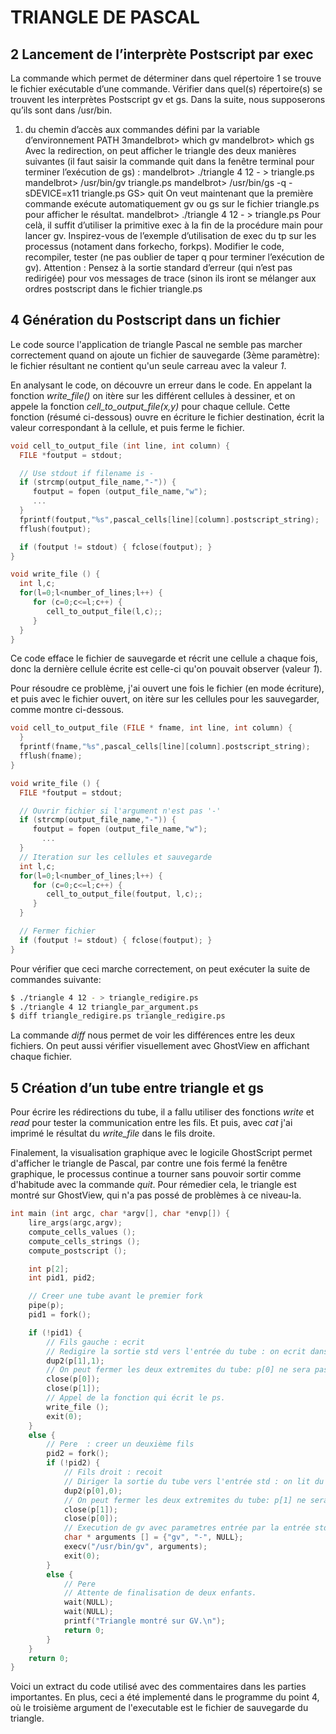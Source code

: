 # TRIANGLE DE PASCAL

## 2 Lancement de l’interprète Postscript par exec
La commande which permet de déterminer dans quel répertoire 1 se trouve le fichier exécutable d’une commande. Vérifier dans quel(s) répertoire(s) se trouvent les interprètes Postscript gv et gs. Dans la suite, nous supposerons qu’ils sont dans /usr/bin.
1. du chemin d’accès aux commandes défini par la variable d’environnement PATH
3mandelbrot> which gv
mandelbrot> which gs
Avec la redirection, on peut afficher le triangle des deux manières suivantes (il faut saisir la commande quit dans la fenêtre terminal pour terminer l’exécution de gs) :
mandelbrot> ./triangle 4 12 - > triangle.ps
mandelbrot> /usr/bin/gv triangle.ps
mandelbrot> /usr/bin/gs -q -sDEVICE=x11 triangle.ps
GS> quit
On veut maintenant que la première commande exécute automatiquement gv ou
gs sur le fichier triangle.ps pour afficher le résultat.
mandelbrot> ./triangle 4 12 - > triangle.ps
Pour celà, il suffit d’utiliser la primitive exec à la fin de la procédure main pour lancer gv. Inspirez-vous de l’exemple d’utilisation de exec du tp sur les processus (notament dans forkecho, forkps).
Modifier le code, recompiler, tester (ne pas oublier de taper q pour terminer l’exécution de gv).
Attention : Pensez à la sortie standard d’erreur (qui n’est pas redirigée) pour
vos messages de trace (sinon ils iront se mélanger aux ordres postscript dans le fichier triangle.ps

## 4 Génération du Postscript dans un fichier
Le code source l'application de triangle Pascal ne semble pas marcher correctement quand on ajoute un fichier de sauvegarde (3ème paramètre): le fichier résultant ne contient qu'un seule carreau avec la valeur *1*.

En analysant le code, on découvre un erreur dans le code. En appelant la fonction *write_file()* on itère sur les différent cellules à dessiner, et on appele la fonction *cell_to_output_file(x,y)* pour chaque cellule.
Cette fonction (résumé ci-dessous) ouvre en écriture le fichier destination, écrit la valeur correspondant à la cellule, et puis ferme le fichier.
```c
void cell_to_output_file (int line, int column) {
  FILE *foutput = stdout;

  // Use stdout if filename is -
  if (strcmp(output_file_name,"-")) {
     foutput = fopen (output_file_name,"w");
     ...
  }
  fprintf(foutput,"%s",pascal_cells[line][column].postscript_string);
  fflush(foutput);

  if (foutput != stdout) { fclose(foutput); }
}

void write_file () {
  int l,c;
  for(l=0;l<number_of_lines;l++) {
     for (c=0;c<=l;c++) {
        cell_to_output_file(l,c);;
     }
  }
}
```

Ce code efface le fichier de sauvegarde et récrit une cellule a chaque fois, donc la dernière cellule écrite est celle-ci qu'on pouvait observer (valeur *1*).

Pour résoudre ce problème, j'ai ouvert une fois le fichier (en mode écriture), et puis avec le fichier ouvert, on itère sur les cellules pour les sauvegarder, comme montre ci-dessous.
```c
void cell_to_output_file (FILE * fname, int line, int column) {
  }
  fprintf(fname,"%s",pascal_cells[line][column].postscript_string);
  fflush(fname);
}

void write_file () {
  FILE *foutput = stdout;

  // Ouvrir fichier si l'argument n'est pas '-'
  if (strcmp(output_file_name,"-")) {
     foutput = fopen (output_file_name,"w");
       ...
  }
  // Iteration sur les cellules et sauvegarde
  int l,c;
  for(l=0;l<number_of_lines;l++) {
     for (c=0;c<=l;c++) {
        cell_to_output_file(foutput, l,c);;
     }
  }

  // Fermer fichier
  if (foutput != stdout) { fclose(foutput); }
}
```

Pour vérifier que ceci marche correctement, on peut exécuter la suite de commandes suivante:
```bash
$ ./triangle 4 12 - > triangle_redigire.ps
$ ./triangle 4 12 triangle_par_argument.ps
$ diff triangle_redigire.ps triangle_redigire.ps
```
La commande *diff* nous permet de voir les différences entre les deux fichiers. On peut aussi vérifier visuellement avec GhostView en affichant chaque fichier.

## 5 Création d’un tube entre triangle et gs

Pour écrire les rédirections du tube, il a fallu utiliser des fonctions *write* et *read* pour tester la communication entre les fils.
Et puis, avec *cat* j'ai imprimé le résultat du *write_file* dans le fils droite.

Finalement, la visualisation graphique avec le logicile GhostScript permet d'afficher le triangle de Pascal, par contre une fois fermé la fenêtre graphique, le processus
continue a tourner sans pouvoir sortir comme d'habitude avec la commande *quit*. Pour rémedier cela, le triangle est montré sur
GhostView, qui n'a pas possé de problèmes à ce niveau-la.


```c
int main (int argc, char *argv[], char *envp[]) {
    lire_args(argc,argv);
    compute_cells_values ();
    compute_cells_strings ();
    compute_postscript ();

	int p[2];
	int pid1, pid2;

	// Creer une tube avant le premier fork
	pipe(p);
	pid1 = fork();

	if (!pid1) {
		// Fils gauche : ecrit
		// Redigire la sortie std vers l'entrée du tube : on ecrit dans le tube
		dup2(p[1],1);
		// On peut fermer les deux extremites du tube: p[0] ne sera pas utilisée et p[1] est maintenant sur 1.
		close(p[0]);
		close(p[1]);
		// Appel de la fonction qui écrit le ps.
		write_file ();
		exit(0);
	}
	else {
		// Pere  : creer un deuxième fils  
		pid2 = fork();
		if (!pid2) {
			// Fils droit : recoit
			// Diriger la sortie du tube vers l'entrée std : on lit du tube.
			dup2(p[0],0);
		    // On peut fermer les deux extremites du tube: p[1] ne sera pas utilisée et p[0] est maintenant sur 0.
			close(p[1]);
			close(p[0]);
		    // Execution de gv avec parametres entrée par la entrée std (0).
			char * arguments [] = {"gv", "-", NULL};
			execv("/usr/bin/gv", arguments);
			exit(0);
		}
		else {
			// Pere
			// Attente de finalisation de deux enfants.
			wait(NULL);
			wait(NULL);
			printf("Triangle montré sur GV.\n");
			return 0;
		}
	}
    return 0;
}
```

Voici un extract du code utilisé avec des commentaires dans les parties importantes. En plus, ceci a été implementé dans le programme du point 4,
 où le troisième argument de l'executable est le fichier de sauvegarde du triangle.
